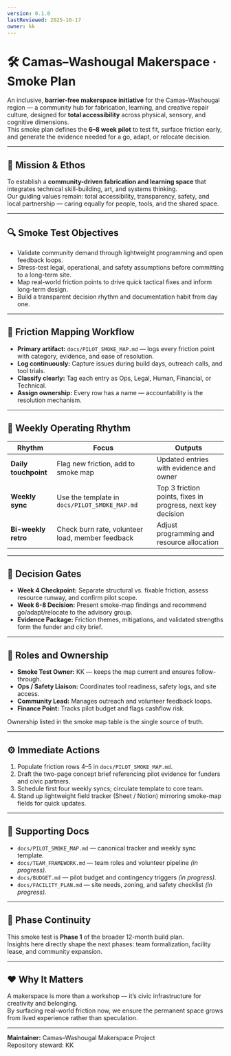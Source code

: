 ```yaml
---
version: 0.1.0
lastReviewed: 2025-10-17
owner: kk
---
```


# 🛠️ Camas–Washougal Makerspace · Smoke Plan

An inclusive, **barrier-free makerspace initiative** for the Camas–Washougal region — a community hub for fabrication, learning, and creative repair culture, designed for **total accessibility** across physical, sensory, and cognitive dimensions.  
This smoke plan defines the **6–8 week pilot** to test fit, surface friction early, and generate the evidence needed for a go, adapt, or relocate decision.

---

## 🌱 Mission & Ethos
To establish a **community-driven fabrication and learning space** that integrates technical skill-building, art, and systems thinking.  
Our guiding values remain: total accessibility, transparency, safety, and local partnership — caring equally for people, tools, and the shared space.

---

## 🔍 Smoke Test Objectives
- Validate community demand through lightweight programming and open feedback loops.  
- Stress-test legal, operational, and safety assumptions before committing to a long-term site.  
- Map real-world friction points to drive quick tactical fixes and inform long-term design.  
- Build a transparent decision rhythm and documentation habit from day one.

---

## 🧩 Friction Mapping Workflow
- **Primary artifact:** `docs/PILOT_SMOKE_MAP.md` — logs every friction point with category, evidence, and ease of resolution.  
- **Log continuously:** Capture issues during build days, outreach calls, and tool trials.  
- **Classify clearly:** Tag each entry as Ops, Legal, Human, Financial, or Technical.  
- **Assign ownership:** Every row has a name — accountability is the resolution mechanism.

---

## 🔁 Weekly Operating Rhythm

| Rhythm | Focus | Outputs |
|--------|--------|----------|
| **Daily touchpoint** | Flag new friction, add to smoke map | Updated entries with evidence and owner |
| **Weekly sync** | Use the template in `docs/PILOT_SMOKE_MAP.md` | Top 3 friction points, fixes in progress, next key decision |
| **Bi-weekly retro** | Check burn rate, volunteer load, member feedback | Adjust programming and resource allocation |

---

## 🚦 Decision Gates
- **Week 4 Checkpoint:** Separate structural vs. fixable friction, assess resource runway, and confirm pilot scope.  
- **Week 6-8 Decision:** Present smoke-map findings and recommend go/adapt/relocate to the advisory group.  
- **Evidence Package:** Friction themes, mitigations, and validated strengths form the funder and city brief.

---

## 🧭 Roles and Ownership
- **Smoke Test Owner:** KK — keeps the map current and ensures follow-through.  
- **Ops / Safety Liaison:** Coordinates tool readiness, safety logs, and site access.  
- **Community Lead:** Manages outreach and volunteer feedback loops.  
- **Finance Point:** Tracks pilot budget and flags cashflow risk.  

Ownership listed in the smoke map table is the single source of truth.

---

## ⚙️ Immediate Actions
1. Populate friction rows 4–5 in `docs/PILOT_SMOKE_MAP.md`.  
2. Draft the two-page concept brief referencing pilot evidence for funders and civic partners.  
3. Schedule first four weekly syncs; circulate template to core team.  
4. Stand up lightweight field tracker (Sheet / Notion) mirroring smoke-map fields for quick updates.

---

## 📎 Supporting Docs
- `docs/PILOT_SMOKE_MAP.md` — canonical tracker and weekly sync template.  
- `docs/TEAM_FRAMEWORK.md` — team roles and volunteer pipeline *(in progress).*  
- `docs/BUDGET.md` — pilot budget and contingency triggers *(in progress).*  
- `docs/FACILITY_PLAN.md` — site needs, zoning, and safety checklist *(in progress).*

---

## 🌉 Phase Continuity
This smoke test is **Phase 1** of the broader 12-month build plan.  
Insights here directly shape the next phases: team formalization, facility lease, and community expansion.

---

## ❤️ Why It Matters
A makerspace is more than a workshop — it’s civic infrastructure for creativity and belonging.  
By surfacing real-world friction now, we ensure the permanent space grows from lived experience rather than speculation.

---

**Maintainer:** Camas–Washougal Makerspace Project  
Repository steward: KK  
